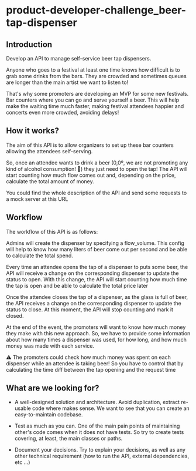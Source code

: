 # product-developer-challenge_beer-tap-dispenser

## Introduction
Develop an API to manage self-service beer tap dispensers.

Anyone who goes to a festival at least one time knows how difficult is to grab some drinks from the bars. They are crowded and sometimes queues are longer than the main artist we want to listen to!

That's why some promoters are developing an MVP for some new festivals. Bar counters where you can go and serve yourself a beer. This will help make the waiting time much faster, making festival attendees happier and concerts even more crowded, avoiding delays!

## How it works?

The aim of this API is to allow organizers to set up these bar counters allowing the attendees self-serving.

So, once an attendee wants to drink a beer (0,0º, we are not promoting any kind of alcohol consumption! 👀) they just need to open the tap! The API will start counting how much flow comes out and, depending on the price, calculate the total amount of money.

You could find the whole description of the API and send some requests to a mock server at this URL

## Workflow

The workflow of this API is as follows:

Admins will create the dispenser by specifying a flow_volume. This config will help to know how many liters of beer come out per second and be able to calculate the total spend.

Every time an attendee opens the tap of a dispenser to puts some beer, the API will receive a change on the corresponding dispenser to update the status to open. With this change, the API will start counting how much time the tap is open and be able to calculate the total price later

Once the attendee closes the tap of a dispenser, as the glass is full of beer, the API receives a change on the corresponding dispenser to update the status to close. At this moment, the API will stop counting and mark it closed.

At the end of the event, the promoters will want to know how much money they make with this new approach. So, we have to provide some information about how many times a dispenser was used, for how long, and how much money was made with each service.

⚠️ The promoters could check how much money was spent on each dispenser while an attendee is taking beer! So you have to control that by calculating the time diff between the tap opening and the request time

## What are we looking for?
* A well-designed solution and architecture. Avoid duplication, extract re-usable code where makes sense. We want to see that you can create an easy-to-maintain codebase.

* Test as much as you can. One of the main pain points of maintaining other's code comes when it does not have tests. So try to create tests covering, at least, the main classes or paths.

* Document your decisions. Try to explain your decisions, as well as any other technical requirement (how to run the API, external dependencies, etc ...)
